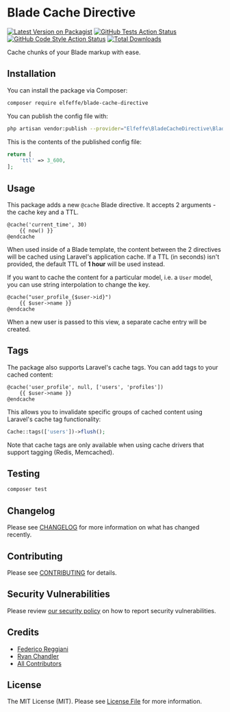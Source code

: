 # Blade Cache Directive

[![Latest Version on Packagist](https://img.shields.io/packagist/v/elfeffe/blade-cache-directive.svg?style=flat-square)](https://packagist.org/packages/elfeffe/blade-cache-directive)
[![GitHub Tests Action Status](https://img.shields.io/github/workflow/status/elfeffe/blade-cache-directive/run-tests?label=tests)](https://github.com/elfeffe/blade-cache-directive/actions?query=workflow%3Arun-tests+branch%3Amain)
[![GitHub Code Style Action Status](https://img.shields.io/github/workflow/status/elfeffe/blade-cache-directive/Check%20&%20fix%20styling?label=code%20style)](https://github.com/elfeffe/blade-cache-directive/actions?query=workflow%3A"Check+%26+fix+styling"+branch%3Amain)
[![Total Downloads](https://img.shields.io/packagist/dt/elfeffe/blade-cache-directive.svg?style=flat-square)](https://packagist.org/packages/elfeffe/blade-cache-directive)

Cache chunks of your Blade markup with ease.

## Installation

You can install the package via Composer:

```bash
composer require elfeffe/blade-cache-directive
```

You can publish the config file with:
```bash
php artisan vendor:publish --provider="Elfeffe\BladeCacheDirective\BladeCacheDirectiveServiceProvider" --tag="blade-cache-directive-config"
```

This is the contents of the published config file:

```php
return [
    'ttl' => 3_600,
];
```

## Usage

This package adds a new `@cache` Blade directive. It accepts 2 arguments - the cache key and a TTL.

```blade
@cache('current_time', 30)
    {{ now() }}
@endcache
```

When used inside of a Blade template, the content between the 2 directives will be cached using Laravel's application cache. If a TTL (in seconds) isn't provided, the default TTL of **1 hour** will be used instead.

If you want to cache the content for a particular model, i.e. a `User` model, you can use string interpolation to change the key.

```blade
@cache("user_profile_{$user->id}")
    {{ $user->name }}
@endcache
```

When a new user is passed to this view, a separate cache entry will be created.

## Tags

The package also supports Laravel's cache tags. You can add tags to your cached content:

```blade
@cache('user_profile', null, ['users', 'profiles'])
    {{ $user->name }}
@endcache
```

This allows you to invalidate specific groups of cached content using Laravel's cache tag functionality:

```php
Cache::tags(['users'])->flush();
```

Note that cache tags are only available when using cache drivers that support tagging (Redis, Memcached).

## Testing

```bash
composer test
```

## Changelog

Please see [CHANGELOG](CHANGELOG.md) for more information on what has changed recently.

## Contributing

Please see [CONTRIBUTING](.github/CONTRIBUTING.md) for details.

## Security Vulnerabilities

Please review [our security policy](../../security/policy) on how to report security vulnerabilities.

## Credits

- [Federico Reggiani](https://github.com/elfeffe)
- [Ryan Chandler](https://github.com/ryangjchandler)
- [All Contributors](../../contributors)

## License

The MIT License (MIT). Please see [License File](LICENSE.md) for more information.
